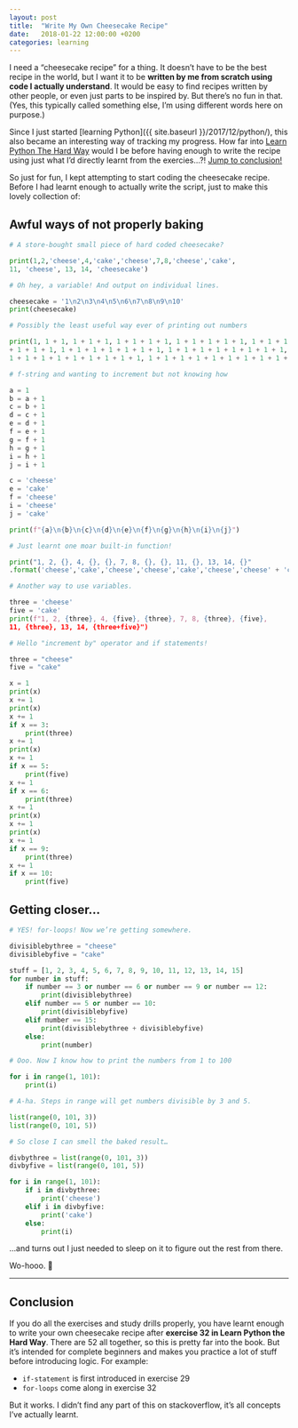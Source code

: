 ```yaml
---
layout: post
title:  "Write My Own Cheesecake Recipe"
date:   2018-01-22 12:00:00 +0200
categories: learning
---
```


I need a “cheesecake recipe” for a thing. It doesn’t have to be the best recipe in the world, but I want it to be **written by me from scratch using code I actually understand**. It would be easy to find recipes written by other people, or even just parts to be inspired by. But there’s no fun in that. (Yes, this typically called something else, I’m using different words here on purpose.)

Since I just started [learning Python]({{ site.baseurl }}/2017/12/python/), this also became an interesting way of tracking my progress. How far into [Learn Python The Hard Way](https://learncodethehardway.org/python/) would I be before having enough to write the recipe using just what I’d directly learnt from the exercies…?! [Jump to conclusion!](#conclusion)

So just for fun, I kept attempting to start coding the cheesecake recipe. Before I had learnt enough to actually write the script, just to make this lovely collection of:

## Awful ways of not properly baking

```python
# A store-bought small piece of hard coded cheesecake?

print(1,2,'cheese',4,'cake','cheese',7,8,'cheese','cake',
11, 'cheese', 13, 14, 'cheesecake')
```

```python
# Oh hey, a variable! And output on individual lines.

cheesecake = '1\n2\n3\n4\n5\n6\n7\n8\n9\n10'
print(cheesecake)
```

```python
# Possibly the least useful way ever of printing out numbers

print(1, 1 + 1, 1 + 1 + 1, 1 + 1 + 1 + 1, 1 + 1 + 1 + 1 + 1, 1 + 1 + 1
+ 1 + 1 + 1, 1 + 1 + 1 + 1 + 1 + 1 + 1, 1 + 1 + 1 + 1 + 1 + 1 + 1 + 1,
1 + 1 + 1 + 1 + 1 + 1 + 1 + 1 + 1, 1 + 1 + 1 + 1 + 1 + 1 + 1 + 1 + 1 + 1)
```

```python
# f-string and wanting to increment but not knowing how

a = 1
b = a + 1
c = b + 1
d = c + 1
e = d + 1
f = e + 1
g = f + 1
h = g + 1
i = h + 1
j = i + 1

c = 'cheese'
e = 'cake'
f = 'cheese'
i = 'cheese'
j = 'cake'

print(f"{a}\n{b}\n{c}\n{d}\n{e}\n{f}\n{g}\n{h}\n{i}\n{j}")
```

```python
# Just learnt one moar built-in function!

print("1, 2, {}, 4, {}, {}, 7, 8, {}, {}, 11, {}, 13, 14, {}"
.format('cheese','cake','cheese','cheese','cake','cheese','cheese' + 'cake'))
```

```python
# Another way to use variables.

three = 'cheese'
five = 'cake'
print(f"1, 2, {three}, 4, {five}, {three}, 7, 8, {three}, {five},
11, {three}, 13, 14, {three+five}")
```

```python
# Hello "increment by" operator and if statements!

three = "cheese"
five = "cake"

x = 1
print(x)
x += 1
print(x)
x += 1
if x == 3:
    print(three)
x += 1
print(x)
x += 1
if x == 5:
    print(five)
x += 1
if x == 6:
    print(three)
x += 1
print(x)
x += 1
print(x)
x += 1
if x == 9:
    print(three)
x += 1
if x == 10:
    print(five)
```

## Getting closer…

```python
# YES! for-loops! Now we’re getting somewhere.

divisiblebythree = "cheese"
divisiblebyfive = "cake"

stuff = [1, 2, 3, 4, 5, 6, 7, 8, 9, 10, 11, 12, 13, 14, 15]
for number in stuff:
    if number == 3 or number == 6 or number == 9 or number == 12:
        print(divisiblebythree)
    elif number == 5 or number == 10:
        print(divisiblebyfive)
    elif number == 15:
        print(divisiblebythree + divisiblebyfive)
    else:
        print(number)
```

```python
# Ooo. Now I know how to print the numbers from 1 to 100

for i in range(1, 101):
    print(i)
```

```python
# A-ha. Steps in range will get numbers divisible by 3 and 5.

list(range(0, 101, 3))
list(range(0, 101, 5))
```

```python
# So close I can smell the baked result…

divbythree = list(range(0, 101, 3))
divbyfive = list(range(0, 101, 5))

for i in range(1, 101):
    if i in divbythree:
        print('cheese')
    elif i in divbyfive:
        print('cake')
    else:
        print(i)
```

…and turns out I just needed to sleep on it to figure out the rest from there.

Wo-hooo. 🎉

---

## Conclusion

If you do all the exercises and study drills properly, you have learnt enough to write your own cheesecake recipe after **exercise 32 in Learn Python the Hard Way**. There are 52 all together, so this is pretty far into the book. But it’s intended for complete beginners and makes you practice a lot of stuff before introducing logic. For example:
* `if-statement` is first introduced in exercise 29
* `for-loops` come along in exercise 32

But it works. I didn’t find any part of this on stackoverflow, it’s all concepts I’ve actually learnt.
